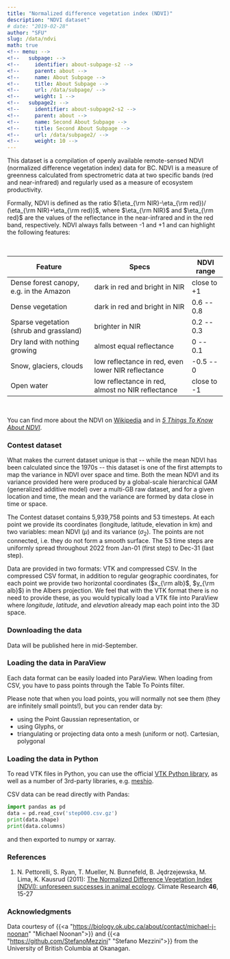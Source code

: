 ```yaml
---
title: "Normalized difference vegetation index (NDVI)"
description: "NDVI dataset"
# date: "2019-02-28"
author: "SFU"
slug: /data/ndvi
math: true
<!-- menu: -->
<!--   subpage: -->
<!--     identifier: about-subpage-s2 -->
<!--     parent: about -->
<!--     name: About Subpage -->
<!--     title: About Subpage -->
<!--     url: /data/subpage/ -->
<!--     weight: 1 -->
<!--   subpage2: -->
<!--     identifier: about-subpage2-s2 -->
<!--     parent: about -->
<!--     name: Second About Subpage -->
<!--     title: Second About Subpage -->
<!--     url: /data/subpage2/ -->
<!--     weight: 10 -->
---
```


This dataset is a compilation of openly available remote-sensed NDVI (normalized difference vegetation index)
data for BC. NDVI is a measure of greenness calculated from spectrometric data at two specific bands (red and
near-infrared) and regularly used as a measure of ecosystem productivity.

Formally, NDVI is defined as the ratio $(\eta_{\rm NIR}-\eta_{\rm red})/ (\eta_{\rm NIR}+\eta_{\rm red})$,
where $\eta_{\rm NIR}$ and $\eta_{\rm red}$ are the values of the reflectance in the near-infrared and in the
red band, respectively. NDVI always falls between -1 and +1 and can highlight the following features:

<br>

<!-- with vegetation (dark in the red band and bright in the NIR) producing higher values closer to 1, dry land -->
<!-- with nothing growing having an NDVI of zero, open water (bright in the red and dark in the NIR) yielding an -->
<!-- NDVI of -1, and snow / glaciers and clouds producing somewhat negative values between -1 and 0 -->

| Feature | Specs | NDVI range |
| ------------- | --------------- | ----------------- |
| Dense forest canopy, e.g. in the Amazon | dark in red and bright in NIR | close to +1 |
| Dense vegetation | dark in red and bright in NIR | 0.6 -- 0.8 |
| Sparse vegetation (shrub and grassland) | brighter in NIR | 0.2 -- 0.3 |
| Dry land with nothing growing | almost equal reflectance | 0 -- 0.1 |
| Snow, glaciers, clouds | low reflectance in red, even lower NIR reflectance | -0.5 -- 0 |
| Open water | low reflectance in red, almost no NIR reflectance | close to -1 |

<br>

You can find more about the NDVI on
[Wikipedia](https://en.wikipedia.org/wiki/Normalized_difference_vegetation_index) and in
[*5 Things To Know About NDVI*](https://up42.com/blog/5-things-to-know-about-ndvi).




### Contest dataset

What makes the current dataset unique <!-- novel --> is that -- while the mean NDVI has been calculated since
the 1970s -- this dataset is one of the first attempts to map the variance in NDVI over space and time. Both
the mean NDVI and its variance provided here were produced by a global-scale hierarchical GAM (generalized
additive model) over a multi-GB raw dataset, and for a given location and time, the mean and the variance are
formed by data close in time or space.

The Contest dataset contains 5,939,758 points and 53 timesteps. At each point we provide its coordinates
(longitude, latitude, elevation in km) and two variables: mean NDVI ($\mu$) and its variance ($\sigma_2$). The
points are not connected, i.e. they do not form a smooth surface. The 53 time steps are uniformly spread
throughout 2022 from Jan-01 (first step) to Dec-31 (last step).

Data are provided in two formats: VTK and compressed CSV. In the compressed CSV format, in addition to regular
geographic coordinates, for each point we provide two horizontal coordinates ($x_{\rm alb}$, $y_{\rm alb}$) in
the Albers projection. We feel that with the VTK format there is no need to provide these, as you would
typically load a VTK file into ParaView where *longitude*, *latitude*, and *elevation* already map each point
into the 3D space.






<!-- timesteps: day of year (doy) -->



  
<!-- - , every 16 days, either local (available now) or global scale (still in preparation) -->
<!-- - using statistical models to describe spatial and temporal trends in both the mean and variance in NDVI -->
<!-- - local mean and variance in ecosystem productivity as a function of space (maps) and time -->
<!-- - research aim: understand and describe trends in ecosystem productivity, and also whether ecosystems are -->
<!--   becoming more stochastic (unpredictable) -->
<!-- - BC data now: mean and variance in NDVI -->
<!-- - won't be able to fit the global models by the end of August -->









### Downloading the data

Data will be published here in mid-September.

### Loading the data in ParaView

Each data format can be easily loaded into ParaView. When loading from CSV, you have to pass points through
the Table To Points filter.

Please note that when you load points, you will normally not see them (they are infinitely small points!), but
you can render data by:

- using the Point Gaussian representation, or
- using Glyphs, or
- triangulating or projecting data onto a mesh (uniform or not).
Cartesian, polygonal

### Loading the data in Python

To read VTK files in Python, you can use the official [VTK Python library](https://pypi.org/project/vtk), as
well as a number of 3rd-party libraries, e.g. [meshio](https://github.com/nschloe/meshio).

CSV data can be read directly with Pandas:

```py
import pandas as pd
data = pd.read_csv('step000.csv.gz')
print(data.shape)
print(data.columns)
```

and then exported to numpy or xarray.




### References

1. N. Pettorelli, S. Ryan, T. Mueller, N. Bunnefeld, B. Jędrzejewska, M. Lima, K. Kausrud (2011):
   [The Normalized Difference Vegetation Index (NDVI): unforeseen successes in animal ecology](http://dx.doi.org/10.3354/cr00936). Climate
   Research **46**, 15-27




<!-- 1. M. H. Shahnas, W. R. Peltier, Z. Wu, R. Wentzcovitch (2011): [The high pressure electronic spin transition in iron: potential impacts upon mantle mixing](http://dx.doi.org/10.1029/2010JB007965). J. Geophys. Res. **116**, B08205 -->
<!-- 1. M. H. Shahnas, R. N. Pysklywec, and D. A. Yuen (2016): [Spawning superplumes from the midmantle: The impact of spin transitions in the mantle](https://doi.org/10.1002/2016GC006509). Geochemistry, Geophysics, Geosystems **17**, 4051-4063 -->
<!-- 1. M. H. Shahnas, D. A. Yuen, R.N. Pysklywec (2017): [Mid-mantle heterogeneities and iron spin transition in the lower mantle: Implications for mid-mantle slab stagnation](http://dx.doi.org/10.1016/j.epsl.2016.10.052). Earth and Planetary Science Letters **458**, 293–304 -->
<!-- 1. [Researcher's page](http://www.atmosp.physics.utoronto.ca/~shahnas/htmls/Research.htm) at the University of Toronto -->

### Acknowledgments

Data courtesy of {{<a "https://biology.ok.ubc.ca/about/contact/michael-j-noonan" "Michael Noonan">}} and {{<a
"https://github.com/StefanoMezzini" "Stefano Mezzini">}} from the University of British Columbia at Okanagan.



<!-- {{<a "link" "text">}} -->

